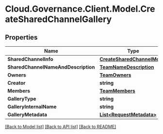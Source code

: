 # Cloud.Governance.Client.Model.CreateSharedChannelGallery
## Properties

Name | Type | Description | Notes
------------ | ------------- | ------------- | -------------
**SharedChannelInfo** | [**CreateSharedChannelModel**](CreateSharedChannelModel.md) |  | [optional] 
**SharedChannelNameAndDescription** | [**TeamNameDescription**](TeamNameDescription.md) |  | [optional] 
**Owners** | [**TeamOwners**](TeamOwners.md) |  | [optional] 
**Creator** | **string** |  | [optional] 
**Members** | [**TeamMembers**](TeamMembers.md) |  | [optional] 
**GalleryType** | **string** |  | [optional] 
**GalleryInternalName** | **string** |  | [optional] 
**GalleryMetadata** | [**List&lt;RequestMetadata&gt;**](RequestMetadata.md) |  | [optional] 

[[Back to Model list]](../README.md#documentation-for-models) [[Back to API list]](../README.md#documentation-for-api-endpoints) [[Back to README]](../README.md)

